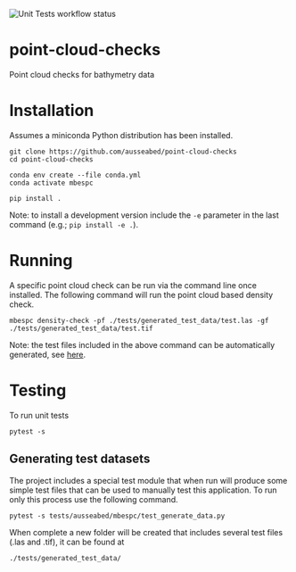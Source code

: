 ![Unit Tests workflow status](https://github.com/ausseabed/point-cloud-checks/actions/workflows/main.yml/badge.svg)

# point-cloud-checks
Point cloud checks for bathymetry data


# Installation

Assumes a miniconda Python distribution has been installed.

    git clone https://github.com/ausseabed/point-cloud-checks
    cd point-cloud-checks

    conda env create --file conda.yml
    conda activate mbespc

    pip install .

Note: to install a development version include the `-e` parameter in the last command (e.g.; `pip install -e .`).


# Running

A specific point cloud check can be run via the command line once installed. The following command will run the point cloud based density check.

    mbespc density-check -pf ./tests/generated_test_data/test.las -gf ./tests/generated_test_data/test.tif

Note: the test files included in the above command can be automatically generated, see [here](#generating-test-datasets).


# Testing

To run unit tests

    pytest -s


## Generating test datasets

The project includes a special test module that when run will produce some simple test files that can be used to manually test this application. To run only this process use the following command.

    pytest -s tests/ausseabed/mbespc/test_generate_data.py

When complete a new folder will be created that includes several test files (.las and .tif), it can be found at

    ./tests/generated_test_data/

